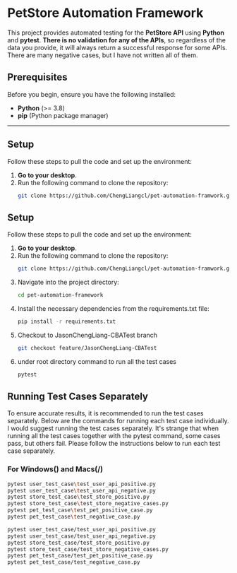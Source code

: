 # PetStore Automation Framework

This project provides automated testing for the **PetStore API** using **Python** and **pytest**.
**There is no validation for any of the APIs**, so regardless of the data you provide, it will always return a successful response for some APIs. There are many negative cases, but I have not written all of them.

## Prerequisites

Before you begin, ensure you have the following installed:

- **Python** (>= 3.8)
- **pip** (Python package manager)

---

## Setup

Follow these steps to pull the code and set up the environment:

1. **Go to your desktop**.
2. Run the following command to clone the repository:
   ```bash
   git clone https://github.com/ChengLiangcl/pet-automation-framwork.git

## Setup

Follow these steps to pull the code and set up the environment:

1. **Go to your desktop**.
2. Run the following command to clone the repository:
   ```bash
   git clone https://github.com/ChengLiangcl/pet-automation-framwork.git
3. Navigate into the project directory:
   ```bash
   cd pet-automation-framework

4. Install the necessary dependencies from the requirements.txt file:
    ```bash
   pip install -r requirements.txt
5. Checkout to JasonChengLiang-CBATest branch
    ``` bash
    git checkout feature/JasonChengLiang-CBATest
   
6. under root directory command to run all the test cases
    ```bash
    pytest

## Running Test Cases Separately

To ensure accurate results, it is recommended to run the test cases separately. Below are the commands for running each test case individually. I would suggest running the test cases separately. It's strange that when running all the test cases together with the pytest command, some cases pass, but others fail. Please follow the instructions below to run each test case separately.

### For Windows(\) and Macs(/)
```bash
pytest user_test_case\test_user_api_positive.py
pytest user_test_case\test_user_api_negative.py
pytest store_test_case\test_store_positive.py
pytest store_test_case\test_store_negative_cases.py
pytest pet_test_case\test_pet_positive_case.py
pytest pet_test_case\test_negative_case.py

pytest user_test_case/test_user_api_positive.py
pytest user_test_case/test_user_api_negative.py
pytest store_test_case/test_store_positive.py
pytest store_test_case/test_store_negative_cases.py
pytest pet_test_case/test_pet_positive_case.py
pytest pet_test_case/test_negative_case.py



